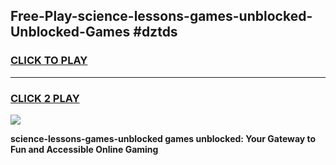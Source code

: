 
## Free-Play-science-lessons-games-unblocked-Unblocked-Games #dztds
<h3>
<a href="https://news.freeplayer.one?title=science-lessons-games-unblocked&ref=8M">CLICK TO PLAY</a></h3>
<hr>

<h3>
<a href="https://news.freeplayer.one?title=science-lessons-games-unblocked&ref=8M">CLICK 2 PLAY</a>
  
</h3>

<a href="https://news.freeplayer.one?title=science-lessons-games-unblocked&ref=8M"><img src="https://clearcache.store/games.png"></a>


**science-lessons-games-unblocked games unblocked: Your Gateway to Fun and Accessible Online Gaming**
